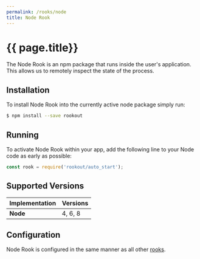 ```yaml
---
permalink: /rooks/node
title: Node Rook
---
```


# {{ page.title}}

The Node Rook is an npm package that runs inside the user's application.  
This allows us to remotely inspect the state of the process.

## Installation

To install Node Rook into the currently active node package simply run:
```bash
$ npm install --save rookout
```

## Running

To activate Node Rook within your app, add the following line to your Node code as early as possible:
```javascript
const rook = require('rookout/auto_start');
```

## Supported Versions

| Implementation     | Versions |
| ------------------ | -------- |
| **Node**           | 4, 6, 8  |

## Configuration

Node Rook is configured in the same manner as all other [rooks](/rooks/config).
